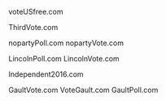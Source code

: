 voteUSfree.com

ThirdVote.com

nopartyPoll.com
nopartyVote.com

LincolnPoll.com
LincolnVote.com

Independent2016.com


GaultVote.com
VoteGault.com
GaultPoll.com
